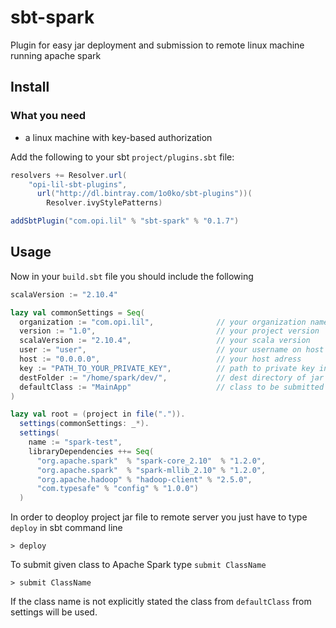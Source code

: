 # sbt-spark

Plugin for easy jar deployment and submission to remote linux machine running apache spark

## Install

### What you need

- a linux machine with key-based authorization

Add the following to your sbt `project/plugins.sbt` file:

```scala
resolvers += Resolver.url(
	"opi-lil-sbt-plugins", 
	  url("http://dl.bintray.com/1o0ko/sbt-plugins"))(
	    Resolver.ivyStylePatterns)

addSbtPlugin("com.opi.lil" % "sbt-spark" % "0.1.7")
```

## Usage

Now in your `build.sbt` file you should include the following

```scala
scalaVersion := "2.10.4"

lazy val commonSettings = Seq(
  organization := "com.opi.lil",              // your organization name
  version := "1.0",                           // your project version
  scalaVersion := "2.10.4",                   // your scala version
  user := "user",                             // your username on host
  host := "0.0.0.0",                          // your host adress  
  key := "PATH_TO_YOUR_PRIVATE_KEY",          // path to private key in OpenSSH format
  destFolder := "/home/spark/dev/",           // dest directory of jar file
  defaultClass := "MainApp"                   // class to be submitted to apache spark
)

lazy val root = (project in file(".")).
  settings(commonSettings: _*).
  settings(
  	name := "spark-test",  
    libraryDependencies ++= Seq(
      "org.apache.spark"  % "spark-core_2.10"  % "1.2.0", 
      "org.apache.spark"  % "spark-mllib_2.10" % "1.2.0",
      "org.apache.hadoop" % "hadoop-client" % "2.5.0",
      "com.typesafe" % "config" % "1.0.0")  
  )
```

In order to deoploy project jar file to remote server you just have to type `deploy` in sbt command line

    > deploy

To submit given class to Apache Spark type `submit ClassName`   

    > submit ClassName
  
If the class name is not explicitly stated the class from `defaultClass` from settings will be used. 
